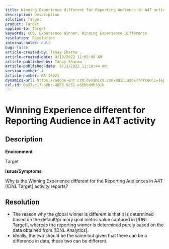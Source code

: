 ```yaml
---
title: Winning Experience different for Reporting Audience in A4T activity
description: Description
solution: Target
product: Target
applies-to: Target
keywords: KCS, Experience Winner, Winning Experience Difference
resolution: Resolution
internal-notes: null
bug: false
article-created-by: Tanay Sharma .
article-created-date: 9/13/2022 11:05:00 AM
article-published-by: Tanay Sharma .
article-published-date: 9/13/2022 11:10:44 AM
version-number: 4
article-number: KA-14021
dynamics-url: https://adobe-ent.crm.dynamics.com/main.aspx?forceUCI=1&pagetype=entityrecord&etn=knowledgearticle&id=9227aee8-5333-ed11-9db1-002248086735
exl-id: 0a97ac17-b0bc-4858-9c51-e68bbddb381b
---
```

# Winning Experience different for Reporting Audience in A4T activity

## Description


<b>Environment</b>

Target



<b>Issue/Symptoms</b>

Why is the Winning Experience different for the Reporting Audiences in A4T [!DNL Target] activity reports?




## Resolution


- The reason why the global winner is different is that it is determined based on the default/primary goal metric value captured in [!DNL Target], whereas the reporting winner is determined purely based on the data obtained from [!DNL Analytics].
- Ideally, the two should be the same but given that there can be a difference in data, these two can be different.
